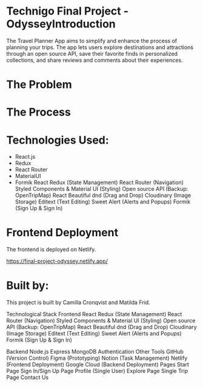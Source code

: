 # Technigo Final Project - OdysseyIntroduction
The Travel Planner App aims to simplify and enhance the process of planning your trips. The app lets users explore destinations and attractions through an open source API, save their favorite finds in personalized collections, and share reviews and comments about their experiences.

# The Problem

# The Process

# Technologies Used:
- React.js
- Redux
- React Router
- MaterialUI
- Formik
React
Redux (State Management)
React Router (Navigation)
Styled Components & Material UI (Styling)
Open source API (Backup: OpenTripMap)
React Beautiful dnd (Drag and Drop)
Cloudinary (Image Storage)
Editext (Text Editing)
Sweet Alert (Alerts and Popups)
Formik (Sign Up & Sign In)

# Frontend Deployment
The frontend is deployed on Netlify.

https://final-project-odyssey.netlify.app/


# Built by:
This project is built by Camilla Cronqvist and Matilda Frid.



Technological Stack
Frontend
React
Redux (State Management)
React Router (Navigation)
Styled Components & Material UI (Styling)
Open source API (Backup: OpenTripMap)
React Beautiful dnd (Drag and Drop)
Cloudinary (Image Storage)
Editext (Text Editing)
Sweet Alert (Alerts and Popups)
Formik (Sign Up & Sign In)


Backend
Node.js
Express
MongoDB
Authentication
Other Tools
GitHub (Version Control)
Figma (Prototyping)
Notion (Task Management)
Netlify (Frontend Deployment)
Google Cloud (Backend Deployment)
Pages
Start Page
Sign In/Sign Up Page
Profile (Single User)
Explore Page
Single Trip Page
Contact Us